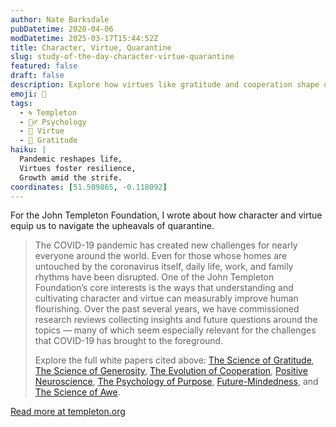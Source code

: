 ```yaml
---
author: Nate Barksdale
pubDatetime: 2020-04-06
modDatetime: 2025-03-17T15:44:52Z
title: Character, Virtue, Quarantine
slug: study-of-the-day-character-virtue-quarantine
featured: false
draft: false
description: Explore how virtues like gratitude and cooperation shape our resilience in the face of pandemic disruptions, guided by new research from the John Templeton Foundation.
emoji: 🏡
tags:
  - 🌀 Templeton
  - 🧘‍♂️ Psychology
  - 🥗 Virtue
  - 🙏 Gratitude
haiku: |
  Pandemic reshapes life,  
  Virtues foster resilience,  
  Growth amid the strife.
coordinates: [51.509865, -0.118092]
---
```


For the John Templeton Foundation, I wrote about how character and virtue equip us to navigate the upheavals of quarantine.

> The COVID-19 pandemic has created new challenges for nearly everyone around the world. Even for those whose homes are untouched by the coronavirus itself, daily life, work, and family rhythms have been disrupted. One of the John Templeton Foundation’s core interests is the ways that understanding and cultivating character and virtue can measurably improve human flourishing. Over the past several years, we have commissioned research reviews collecting insights and future questions around the topics — many of which seem especially relevant for the challenges that COVID-19 has brought to the foreground.
>
> Explore the full white papers cited above: [The Science of Gratitude](https://www.templeton.org/wp-content/uploads/2018/05/GGSC-JTF-White-Paper-Generosity-FINAL.pdf), [The Science of Generosity](https://www.templeton.org/wp-content/uploads/2018/05/GGSC-JTF-White-Paper-Generosity-FINAL.pdf), [The Evolution of Cooperation](https://www.templeton.org/wp-content/uploads/2019/05/Cooperation_review_fnl2.pdf), [Positive Neuroscience](https://www.templeton.org/wp-content/uploads/2019/06/White_Paper_Positive_Neuroscience_FINAL.pdf), [The Psychology of Purpose](https://www.templeton.org/wp-content/uploads/2020/02/Psychology-of-Purpose.pdf), [Future-Mindedness](https://www.templeton.org/wp-content/uploads/2019/04/White_Paper_Future-Mindedness_LR_FINAL.pdf), and [The Science of Awe](https://www.templeton.org/wp-content/uploads/2018/08/White-Paper_Awe_FINAL.pdf).

[Read more at templeton.org](https://www.templeton.org/news/character-virtue-quarantine)
